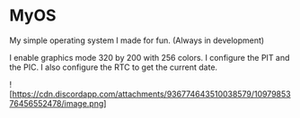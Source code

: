 # MyOS
My simple operating system I made for fun.
(Always in development)

I enable graphics mode 320 by 200 with 256 colors.
I configure the PIT and the PIC.
I also configure the RTC to get the current date.

![https://cdn.discordapp.com/attachments/936774643510038579/1097985376456552478/image.png]
